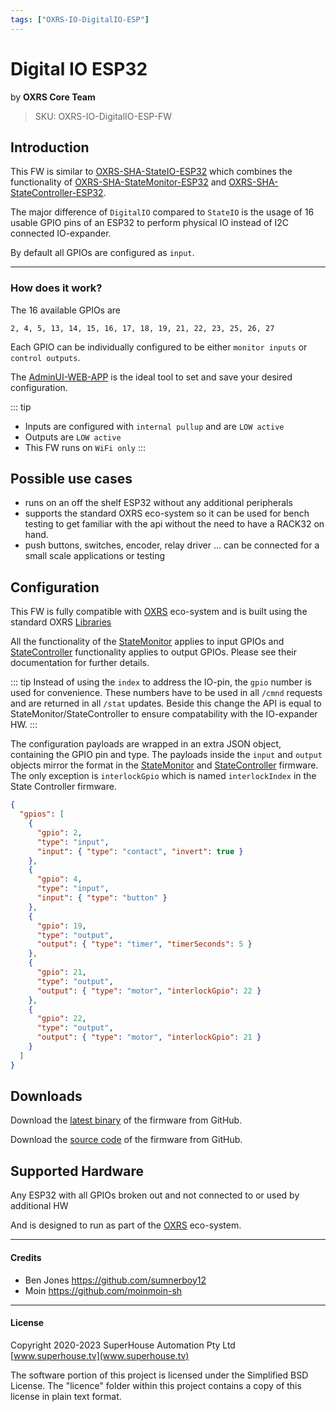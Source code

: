 ```yaml
---
tags: ["OXRS-IO-DigitalIO-ESP"]
---
```

# Digital IO ESP32
<p class="maker">by <b>OXRS Core Team</b></p>

> SKU: OXRS-IO-DigitalIO-ESP-FW

## Introduction
This FW is similar to [OXRS-SHA-StateIO-ESP32](/docs/firmware/state-io-esp32.md) which combines the functionality of [OXRS-SHA-StateMonitor-ESP32](/docs/firmware/state-monitor-esp32.md) and [OXRS-SHA-StateController-ESP32](/docs/firmware/state-controller-esp32.md).

The major difference of ```DigitalIO``` compared to ```StateIO```  is the usage of 16 usable GPIO pins of an ESP32 to perform physical IO instead of I2C connected IO-expander.

By default all GPIOs are configured as ```input```.

---

### How does it work?
The 16 available GPIOs are

```2, 4, 5, 13, 14, 15, 16, 17, 18, 19, 21, 22, 23, 25, 26, 27```

Each GPIO can be individually configured to be either `monitor inputs` or `control outputs`.

The [AdminUI-WEB-APP](https://github.com/OXRS-IO/OXRS-IO-AdminUI-WEB-APP) is the ideal tool to set and save your desired configuration. 

::: tip
- Inputs are configured with `internal pullup` and are `LOW active`
- Outputs are `LOW active`
- This FW runs on `WiFi only`
:::

## Possible use cases
- runs on an off the shelf ESP32 without any additional peripherals
- supports the standard OXRS eco-system so it can be used for bench testing to get familiar with the api without the need to have a RACK32 on hand.
- push buttons, switches, encoder, relay driver ... can be connected for a small scale applications or testing

## Configuration
This FW is fully compatible with [OXRS](https://oxrs.io) eco-system and is built using the standard OXRS [Libraries](/docs/libraries/README.md)

All the functionality of the [StateMonitor](/docs/firmware/state-monitor-esp32.md) applies to input GPIOs and [StateController](/docs/firmware/state-controller-esp32.md) functionality applies to output GPIOs. Please see their documentation for further details.

::: tip
Instead of using the ```index``` to address the IO-pin, the `gpio` number is used for convenience. These numbers have to be used in all `/cmnd` requests and are returned in all `/stat` updates. Beside this change the API is equal to StateMonitor/StateController to ensure compatability with the IO-expander HW.
:::

The configuration payloads are wrapped in an extra JSON object, containing the GPIO pin and type. The payloads inside the `input` and `output` objects mirror the format in the [StateMonitor](/docs/firmware/state-monitor-esp32.md) and [StateController](/docs/firmware/state-controller-esp32.md) firmware. The only exception is `interlockGpio` which is named `interlockIndex` in the State Controller firmware.

```json
{
  "gpios": [
    {
      "gpio": 2,
      "type": "input",
      "input": { "type": "contact", "invert": true }
    },
    {
      "gpio": 4,
      "type": "input",
      "input": { "type": "button" }
    },
    {
      "gpio": 19,
      "type": "output",
      "output": { "type": "timer", "timerSeconds": 5 }
    },
    {
      "gpio": 21,
      "type": "output",
      "output": { "type": "motor", "interlockGpio": 22 }
    },
    {
      "gpio": 22,
      "type": "output",
      "output": { "type": "motor", "interlockGpio": 21 }
    }
  ]
}
```

## Downloads
Download the [latest binary](https://github.com/OXRS-IO/OXRS-IO-DigitalIO-ESP-FW/releases) of the firmware from GitHub.

Download the [source code](https://github.com/OXRS-IO/OXRS-IO-DigitalIO-ESP-FW) of the firmware from GitHub.

## Supported Hardware
Any ESP32 with all GPIOs broken out and not connected to or used by additional HW

And is designed to run as part of the [OXRS](https://oxrs.io) eco-system.



---

#### Credits
 * Ben Jones <https://github.com/sumnerboy12>
 * Moin <https://github.com/moinmoin-sh>

 ---


#### License
Copyright 2020-2023 SuperHouse Automation Pty Ltd [www.superhouse.tv](www.superhouse.tv)

The software portion of this project is licensed under the Simplified
BSD License. The "licence" folder within this project contains a
copy of this license in plain text format.

